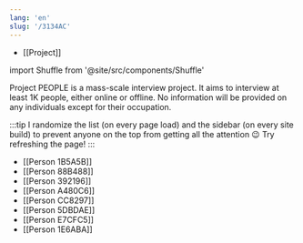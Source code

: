 ```yaml
---
lang: 'en'
slug: '/3134AC'
---
```


- [[Project]]

import Shuffle from '@site/src/components/Shuffle'

Project PEOPLE is a mass-scale interview project.
It aims to interview at least 1K people, either online or offline.
No information will be provided on any individuals except for their occupation.

:::tip
I randomize the list (on every page load) and the sidebar (on every site build) to prevent anyone on the top from getting all the attention 😉
Try refreshing the page!
:::

<Shuffle>

- [[Person 1B5A5B]]
- [[Person 88B488]]
- [[Person 392196]]
- [[Person A480C6]]
- [[Person CC8297]]
- [[Person 5DBDAE]]
- [[Person E7CFC5]]
- [[Person 1E6ABA]]

</Shuffle>

